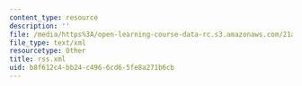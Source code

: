 ```yaml
---
content_type: resource
description: ''
file: /media/https%3A/open-learning-course-data-rc.s3.amazonaws.com/21a-550j-dv-lab-documenting-science-through-video-and-new-media-fall-2012/b8f612c4bb24c4966cd65fe8a271b6cb_rss.xml
file_type: text/xml
resourcetype: Other
title: rss.xml
uid: b8f612c4-bb24-c496-6cd6-5fe8a271b6cb
---
```

